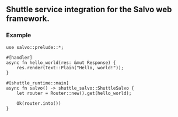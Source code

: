 ## Shuttle service integration for the Salvo web framework.

### Example

```rust,no_run
use salvo::prelude::*;

#[handler]
async fn hello_world(res: &mut Response) {
    res.render(Text::Plain("Hello, world!"));
}

#[shuttle_runtime::main]
async fn salvo() -> shuttle_salvo::ShuttleSalvo {
    let router = Router::new().get(hello_world);

    Ok(router.into())
}

```
